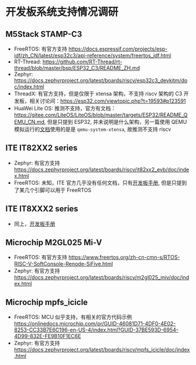 # 开发板系统支持情况调研

## M5Stack STAMP-C3

- FreeRTOS: 有官方支持 <https://docs.espressif.com/projects/esp-idf/zh_CN/latest/esp32c3/api-reference/system/freertos_idf.html>
- RT-Thread: <https://github.com/RT-Thread/rt-thread/blob/master/bsp/ESP32_C3/README_ZH.md>
- Zephyr: <https://docs.zephyrproject.org/latest/boards/riscv/esp32c3_devkitm/doc/index.html>
- ThreadX: 有官方支持，但是仅限于 xtensa 架构，不支持 riscv 架构的 C3 开发板，相关讨论间：<https://esp32.com/viewtopic.php?t=19593#p123591>
- HuaWei Lite OS: 推测不支持，官方有文档：<https://gitee.com/LiteOS/LiteOS/blob/master/targets/ESP32/README_QEMU_CN.md>, 但是只提到 ESP32, 并未说明是什么架构，另一篇使用 QEMU 模拟运行的[文档](https://gitee.com/LiteOS/LiteOS/blob/master/targets/ESP32/README_QEMU_CN.md)使用的是是 `qemu-system-xtensa`, 故推测不支持 riscv

## ITE IT82XX2 series

- Zephyr: 有官方支持 <https://docs.zephyrproject.org/latest/boards/riscv/it82xx2_evb/doc/index.html>
- FreeRTOS: 未知，ITE 官方几乎没有任何文档，只有[开发板手册](https://www.ite.com.tw/uploads/product_download/IT82302_A_V0.3.1_20230317.pdf), 但是只提到了某几个引脚可以用于 FreeRTOS

## ITE IT8XXX2 series

- 同上，[开发板手册](https://www.ite.com.tw/uploads/product_download/IT82202_A_V0.3.1_20230317.pdf)

## Microchip M2GL025 Mi-V

- FreeRTOS: 有官方支持 <https://www.freertos.org/zh-cn-cmn-s/RTOS-RISC-V-SoftConsole-Renode-SiFive.html>
- Zephyr: 有官方支持 <https://docs.zephyrproject.org/latest/boards/riscv/m2gl025_miv/doc/index.html>

## Microchip mpfs_icicle

- FreeRTOS: MCU 似乎支持，有相关的官方代码示例 <https://onlinedocs.microchip.com/pr/GUID-46081D71-4DF0-4E02-8253-CC33B7E6C196-en-US-4/index.html?GUID-37BE593D-6954-4D99-832E-FE9B10F1EC6E>
- Zephyr: 有官方支持 <https://docs.zephyrproject.org/latest/boards/riscv/mpfs_icicle/doc/index.html>
